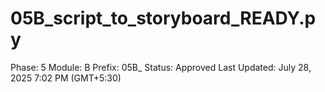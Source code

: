 # 05B_script_to_storyboard_READY.py

Phase: 5
Module: B
Prefix: 05B_
Status: Approved
Last Updated: July 28, 2025 7:02 PM (GMT+5:30)
